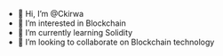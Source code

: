 - 👋 Hi, I’m @Ckirwa
- 👀 I’m interested in Blockchain
- 🌱 I’m currently learning Solidity
- 💞️ I’m looking to collaborate on Blockchain technology

<!---
Ckirwa/Ckirwa is a ✨ special ✨ repository because its `README.md` (this file) appears on your GitHub profile.
You can click the Preview link to take a look at your changes.
--->
